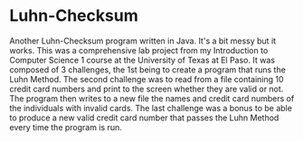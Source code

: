 # Luhn-Checksum
Another Luhn-Checksum program written in Java. It's a bit messy but it works. 
This was a comprehensive lab project from my Introduction to Computer Science 1 course at the University of Texas at El Paso.
It was composed of 3 challenges, the 1st being to create a program that runs the Luhn Method. 
The second challenge was to read from a file containing 10 credit card numbers and print to the screen whether they are valid or not. 
The program then writes to a new file the names and credit card numbers of the individuals with invalid cards. 
The last challenge was a bonus to be able to produce a new valid credit card number that passes the Luhn Method every time the program is run.
